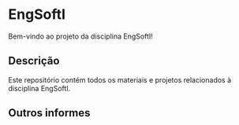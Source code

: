 # EngSoftI
Bem-vindo ao projeto da disciplina EngSoftI!
## Descrição

Este repositório contém todos os materiais e projetos
relacionados à disciplina EngSoftI.
## Outros informes

